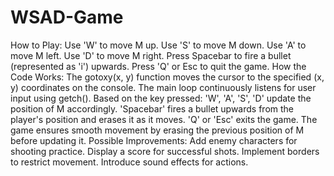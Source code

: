 # WSAD-Game
How to Play:
Use 'W' to move M up.
Use 'S' to move M down.
Use 'A' to move M left.
Use 'D' to move M right.
Press Spacebar to fire a bullet (represented as 'i') upwards.
Press 'Q' or Esc to quit the game.
How the Code Works:
The gotoxy(x, y) function moves the cursor to the specified (x, y) coordinates on the console.
The main loop continuously listens for user input using getch().
Based on the key pressed:
'W', 'A', 'S', 'D' update the position of M accordingly.
'Spacebar' fires a bullet upwards from the player's position and erases it as it moves.
'Q' or 'Esc' exits the game.
The game ensures smooth movement by erasing the previous position of M before updating it.
Possible Improvements:
Add enemy characters for shooting practice.
Display a score for successful shots.
Implement borders to restrict movement.
Introduce sound effects for actions.
